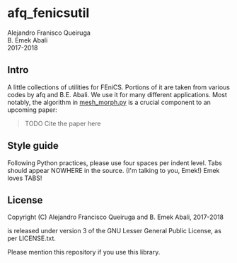 # afq_fenicsutil

Alejandro Franisco Queiruga  
B. Emek Abali  
2017-2018

## Intro 

A little collections of utilities for FEniCS. Portions of it are taken from
various codes by afq and  B.E. Abali. We use it for many different
applications. Most notably, the algorithm in
[mesh_morph.py](mesh_morph.py) is a crucial component to an upcoming
paper:

> TODO Cite the paper here

## Style guide

Following Python practices, please use four spaces per indent level. Tabs should appear NOWHERE in the source. (I'm talking to you, Emek!)
Emek loves TABS!

## License

Copyright (C) Alejandro Francisco Queiruga and B. Emek Abali, 2017-2018

 is released under version 3 of the GNU Lesser General Public License, as per LICENSE.txt.

Please mention this repository if you use this library.
